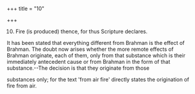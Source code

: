 +++
title = "10"

+++


10. Fire (is produced) thence, for thus Scripture declares.

It has been stated that everything different from Brahman is the effect of Brahman. The doubt now arises whether the more remote effects of Brahman originate, each of them, only from that substance which is their immediately antecedent cause or from Brahman in the form of that substance.--The decision is that they originate from those

substances only; for the text 'from air fire' directly states the origination of fire from air.

